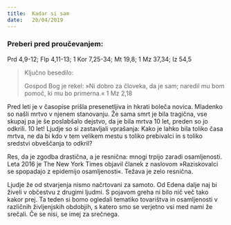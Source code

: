 ```yaml
---
title:  Kadar si sam
date:   20/04/2019
---
```


### Preberi pred proučevanjem:
Prd 4,9-12; Flp 4,11-13; 1 Kor 7,25-34; Mt 19,8; 1 Mz 37,34; Iz 54,5

> <p>Ključno besedilo:</p>
> Gospod Bog je rekel: »Ni dobro za človeka, da je sam; naredil mu bom pomoč, ki mu bo primerna.« 1 Mz 2,18

Pred leti je v časopise prišla presenetljiva in hkrati boleča novica. Mladenko so našli mrtvo v njenem stanovanju. Že sama smrt je bila tragična, vse skupaj pa je še poslabšalo dejstvo, da je bila mrtva 10 let, preden so jo odkrili. 10 let! Ljudje so si zastavljali vprašanja: Kako je lahko bila toliko časa mrtva, ne da bi kdo v tem velikem mestu s toliko prebivalci in s toliko sredstvi obveščanja to odkril?

Res, da je zgodba drastična, a je resnična: mnogi trpijo zaradi osamljenosti. Leta 2016 je The New York Times objavil članek z naslovom »Raziskovalci se spopadajo z epidemijo osamljenosti«. Težava je zelo resnična.

Ljudje že od stvarjenja nismo načrtovani za samoto. Od Edena dalje naj bi živeli v občestvu z drugimi ljudmi. S pojavom greha ni bilo nič več tako kakor prej. Ta teden si bomo ogledali tematiko tovarištva in osamljenosti v različnih življenjskih obdobjih, s katero smo se verjetno vsi med nami že srečali. Če se nisi, se imej za srečnega.
